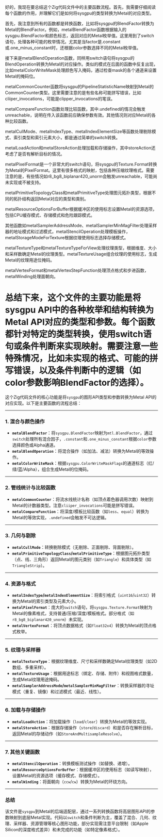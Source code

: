 好的，我现在要总结这个Zig代码文件中的主要函数流程。首先，我需要仔细阅读每个函数的作用，并理解它们是如何将sysgpu的类型转换为Metal的对应类型。

首先，我注意到所有的函数都是转换函数，比如将sysgpu的BlendFactor转换为Metal的BlendFactor。例如，metalBlendFactor函数根据输入的sysgpu.BlendFactor和颜色标志，返回对应的Metal枚举值。这里用到了switch语句，处理各种可能的枚举情况。尤其是当factor是.constant或.one_minus_constant时，还根据color参数选择不同的Metal枚举值。

接下来是metalBlendOperation函数，同样用switch语句将sysgpu的BlendOperation转换为Metal的对应操作。类似的模式在后面的函数中反复出现，比如metalColorWriteMask处理颜色写入掩码，通过检查mask的各个通道来设置Metal的掩码位。

metalCommonCounter函数将sysgpu的PipelineStatisticName映射到Metal的CommonCounter类型。这里需要注意的是有些名称可能拼写错误，比如cliiper_invocations，可能是clipper_invocations的笔误。

metalCompareFunction函数处理比较函数，其中.undefined的情况会触发unreachable，说明在传入该函数前应确保参数有效。其他情况则对应Metal的各种比较函数。

metalCullMode、metalIndexType、metalIndexElementSize等函数处理剔除模式、索引类型和索引元素大小，都是通过简单的switch转换。

metalLoadAction和metalStoreAction处理加载和存储操作，其中storeAction还考虑了是否有解析目标的情况。

metalPixelFormat是一个非常大的switch语句，将sysgpu的Texture.Format转换为Metal的PixelFormat。这里有很多格式的映射，包括各种压缩纹理格式。需要注意的是，有些情况如r8_bg8_biplanar420_unorm会触发unreachable，可能尚未实现或不被支持。

metalPrimitiveTopologyClass和metalPrimitiveType处理图元拓扑类型，根据不同的拓扑结构返回Metal对应的类型和类别。

metalResourceOptionsForBuffer根据缓冲区的使用标志设置Metal的资源选项，包括CPU缓存模式、存储模式和危险跟踪模式。

其他函数如metalSamplerAddressMode、metalSamplerMinMagFilter处理采样器的地址模式和过滤模式，metalStencilOperation处理模板操作，metalStorageModeForTexture根据纹理使用标志选择存储模式。

metalTextureType和metalTextureTypeForView处理纹理类型，根据维度、大小和采样数确定Metal的纹理类型。metalTextureUsage组合纹理的使用标志，生成Metal的纹理用途位掩码。

metalVertexFormat和metalVertexStepFunction处理顶点格式和步进函数，metalWinding处理面朝向。

总结下来，这个文件的主要功能是将sysgpu API中的各种枚举和结构转换为Metal API对应的类型和参数。每个函数都针对特定的类型转换，使用switch语句或条件判断来实现映射。需要注意一些特殊情况，比如未实现的格式、可能的拼写错误，以及条件判断中的逻辑（如color参数影响BlendFactor的选择）。
================================================
这个Zig代码文件的核心功能是将`sysgpu`的图形API类型和参数转换为Metal API的对应实现。以下是主要函数的流程总结：

---

### **1. 混合与颜色操作**
- **`metalBlendFactor`**：将`sysgpu.BlendFactor`映射为`mtl.BlendFactor`，通过`switch`处理所有混合因子，`.constant`和`.one_minus_constant`根据`color`参数选择颜色或Alpha通道。
- **`metalBlendOperation`**：将混合操作（如加法、减法）转换为Metal的等效操作。
- **`metalColorWriteMask`**：根据`sysgpu.ColorWriteMaskFlags`的通道标志（红/绿/蓝/Alpha），组合生成Metal的位掩码。

---

### **2. 管线统计与比较函数**
- **`metalCommonCounter`**：将流水线统计名称（如顶点着色器调用次数）映射到Metal的计数器类型。注意`cliiper_invocations`可能是拼写错误。
- **`metalCompareFunction`**：将深度/模板比较函数（如`less`、`equal`）转换为Metal的等效实现，`.undefined`会触发不可达逻辑。

---

### **3. 几何与剔除**
- **`metalCullMode`**：转换剔除模式（无剔除、正面剔除、背面剔除）。
- **`metalPrimitiveTopologyClass`/`metalPrimitiveType`**：根据图元拓扑类型（点、线、三角形）返回Metal的图元类别（如`Triangle`）和具体类型（如`TriangleStrip`）。

---

### **4. 资源与格式**
- **`metalIndexType`/`metalIndexElementSize`**：将索引格式（`uint16`/`uint32`）转换为Metal的索引类型及元素大小。
- **`metalPixelFormat`**：庞大的`switch`语句，将`sysgpu.Texture.Format`映射为Metal的像素格式，支持普通/压缩/深度/模板格式。部分格式（如`r8_bg8_biplanar420_unorm`）未实现。
- **`metalVertexFormat`**：将顶点数据格式（如`float32x4`）转换为Metal的顶点格式枚举。

---

### **5. 纹理与采样器**
- **`metalTextureType`**：根据纹理维度、尺寸和采样数确定Metal纹理类型（如2D数组、多重采样）。
- **`metalTextureUsage`**：根据用途标志（绑定、存储、附件）和视图格式数量，生成Metal纹理用途掩码。
- **`metalSamplerAddressMode`/`metalSamplerMinMagFilter`**：转换采样器的寻址模式（重复、镜像）和过滤模式（最近、线性）。

---

### **6. 加载与存储操作**
- **`metalLoadAction`**：将加载操作（`load`/`clear`）转换为Metal的等效实现。
- **`metalStoreAction`**：根据存储操作（`store`/`discard`）和是否存在解析目标，返回Metal的存储动作（如`StoreAndMultisampleResolve`）。

---

### **7. 其他关键函数**
- **`metalStencilOperation`**：转换模板测试操作（如替换、递增）。
- **`metalResourceOptionsForBuffer`**：根据缓冲区的使用标志（如读写映射），设置Metal的资源选项（缓存模式、存储模式）。
- **`metalWinding`**：将面朝向（`ccw`/`cw`）转换为Metal的环绕方向。

---

### **总结**
该文件是`sysgpu`到Metal的后端适配层，通过一系列转换函数将高层图形API的参数映射到底层Metal实现。代码以`switch`和条件判断为主，覆盖了混合、几何、纹理、采样器、资源管理等核心图形功能，部分实现需注意平台限制（如Apple Silicon的深度格式差异）和未完成的功能（如特定像素格式）。